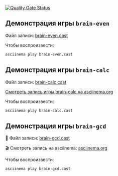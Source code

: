 [![Quality Gate Status](https://sonarcloud.io/api/project_badges/measure?project=Oksana-QA-auto_qa-auto-engineer-javascript-project-44&metric=alert_status)](https://sonarcloud.io/summary/new_code?id=Oksana-QA-auto_qa-auto-engineer-javascript-project-44)

## Демонстрация игры `brain-even`

Файл записи: [brain-even.cast](./brain-even.cast)

Чтобы воспроизвести:

```bash
asciinema play brain-even.cast

```

## Демонстрация игры `brain-calc`

Файл записи: [brain-calc.cast](./brain-calc.cast)

[Смотреть запись игры brain-calc на asciinema.org](https://asciinema.org/a/NXiA9ZJTSEXHpIGOGFA4cAsQt)

Чтобы воспроизвести:

```bash
asciinema play brain-calc.cast

```

## Демонстрация игры `brain-gcd`

📄 Файл записи: [brain-gcd.cast](./brain-gcd.cast)  

🎬 Смотреть запись на asciinema: [asciinema.org](https://asciinema.org/a/rnvVxHAQg72oPyD1Yu5IGslgz)

Чтобы воспроизвести:

```bash
asciinema play brain-gcd.cast

```
